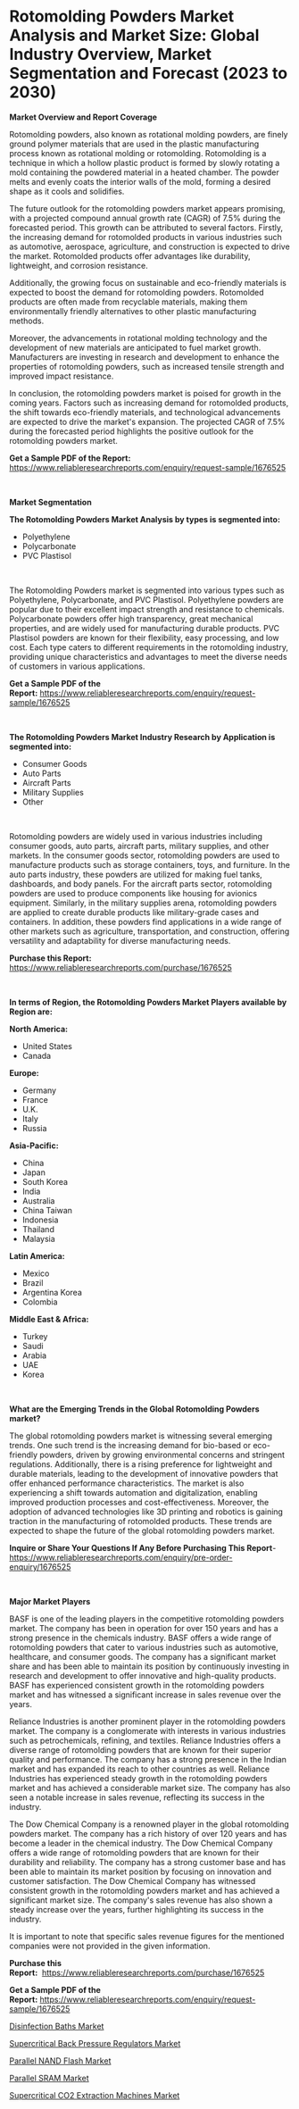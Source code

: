 <p><h1>Rotomolding Powders Market Analysis and Market Size: Global Industry Overview, Market Segmentation and Forecast (2023 to 2030)</h1></p><p><strong>Market Overview and Report Coverage</strong></p>
<p><p>Rotomolding powders, also known as rotational molding powders, are finely ground polymer materials that are used in the plastic manufacturing process known as rotational molding or rotomolding. Rotomolding is a technique in which a hollow plastic product is formed by slowly rotating a mold containing the powdered material in a heated chamber. The powder melts and evenly coats the interior walls of the mold, forming a desired shape as it cools and solidifies.</p><p>The future outlook for the rotomolding powders market appears promising, with a projected compound annual growth rate (CAGR) of 7.5% during the forecasted period. This growth can be attributed to several factors. Firstly, the increasing demand for rotomolded products in various industries such as automotive, aerospace, agriculture, and construction is expected to drive the market. Rotomolded products offer advantages like durability, lightweight, and corrosion resistance.</p><p>Additionally, the growing focus on sustainable and eco-friendly materials is expected to boost the demand for rotomolding powders. Rotomolded products are often made from recyclable materials, making them environmentally friendly alternatives to other plastic manufacturing methods.</p><p>Moreover, the advancements in rotational molding technology and the development of new materials are anticipated to fuel market growth. Manufacturers are investing in research and development to enhance the properties of rotomolding powders, such as increased tensile strength and improved impact resistance.</p><p>In conclusion, the rotomolding powders market is poised for growth in the coming years. Factors such as increasing demand for rotomolded products, the shift towards eco-friendly materials, and technological advancements are expected to drive the market's expansion. The projected CAGR of 7.5% during the forecasted period highlights the positive outlook for the rotomolding powders market.</p></p>
<p><strong>Get a Sample PDF of the Report:</strong> <a href="https://www.reliableresearchreports.com/enquiry/request-sample/1676525">https://www.reliableresearchreports.com/enquiry/request-sample/1676525</a></p>
<p>&nbsp;</p>
<p><strong>Market Segmentation</strong></p>
<p><strong>The Rotomolding Powders Market Analysis by types is segmented into:</strong></p>
<p><ul><li>Polyethylene</li><li>Polycarbonate</li><li>PVC Plastisol</li></ul></p>
<p>&nbsp;</p>
<p><p>The Rotomolding Powders market is segmented into various types such as Polyethylene, Polycarbonate, and PVC Plastisol. Polyethylene powders are popular due to their excellent impact strength and resistance to chemicals. Polycarbonate powders offer high transparency, great mechanical properties, and are widely used for manufacturing durable products. PVC Plastisol powders are known for their flexibility, easy processing, and low cost. Each type caters to different requirements in the rotomolding industry, providing unique characteristics and advantages to meet the diverse needs of customers in various applications.</p></p>
<p><strong>Get a Sample PDF of the Report:</strong>&nbsp;<a href="https://www.reliableresearchreports.com/enquiry/request-sample/1676525">https://www.reliableresearchreports.com/enquiry/request-sample/1676525</a></p>
<p>&nbsp;</p>
<p><strong>The Rotomolding Powders Market Industry Research by Application is segmented into:</strong></p>
<p><ul><li>Consumer Goods</li><li>Auto Parts</li><li>Aircraft Parts</li><li>Military Supplies</li><li>Other</li></ul></p>
<p>&nbsp;</p>
<p><p>Rotomolding powders are widely used in various industries including consumer goods, auto parts, aircraft parts, military supplies, and other markets. In the consumer goods sector, rotomolding powders are used to manufacture products such as storage containers, toys, and furniture. In the auto parts industry, these powders are utilized for making fuel tanks, dashboards, and body panels. For the aircraft parts sector, rotomolding powders are used to produce components like housing for avionics equipment. Similarly, in the military supplies arena, rotomolding powders are applied to create durable products like military-grade cases and containers. In addition, these powders find applications in a wide range of other markets such as agriculture, transportation, and construction, offering versatility and adaptability for diverse manufacturing needs.</p></p>
<p><strong>Purchase this Report:</strong>&nbsp; <a href="https://www.reliableresearchreports.com/purchase/1676525">https://www.reliableresearchreports.com/purchase/1676525</a></p>
<p>&nbsp;</p>
<p><strong>In terms of Region, the Rotomolding Powders Market Players available by Region are:</strong></p>
<p>
    <p> <strong> North America: </strong>
        <ul>
            <li>United States</li>
            <li>Canada</li>
        </ul>
        </p> 
    <p> <strong> Europe: </strong>
        <ul>
            <li>Germany</li>
            <li>France</li>
            <li>U.K.</li>
            <li>Italy</li>
            <li>Russia</li>
        </ul>
        </p> 
    <p> <strong> Asia-Pacific: </strong>
        <ul>
            <li>China</li>
            <li>Japan</li>
            <li>South Korea</li>
            <li>India</li>
            <li>Australia</li>
            <li>China Taiwan</li>
            <li>Indonesia</li>
            <li>Thailand</li>
            <li>Malaysia</li>
        </ul>
        </p> 
    <p> <strong> Latin America: </strong>
        <ul>
            <li>Mexico</li>
            <li>Brazil</li>
            <li>Argentina Korea</li>
            <li>Colombia</li>
        </ul>
        </p> 
    <p> <strong> Middle East & Africa: </strong>
        <ul>
            <li>Turkey</li>
            <li>Saudi</li>
            <li>Arabia</li>
            <li>UAE</li>
            <li>Korea</li>
        </ul>
    </p>
    </p>
<p>&nbsp;</p>
<p><strong>What are the Emerging Trends in the Global Rotomolding Powders market?</strong></p>
<p><p>The global rotomolding powders market is witnessing several emerging trends. One such trend is the increasing demand for bio-based or eco-friendly powders, driven by growing environmental concerns and stringent regulations. Additionally, there is a rising preference for lightweight and durable materials, leading to the development of innovative powders that offer enhanced performance characteristics. The market is also experiencing a shift towards automation and digitalization, enabling improved production processes and cost-effectiveness. Moreover, the adoption of advanced technologies like 3D printing and robotics is gaining traction in the manufacturing of rotomolded products. These trends are expected to shape the future of the global rotomolding powders market.</p></p>
<p><strong>Inquire or Share Your Questions If Any Before Purchasing This Report</strong>- <a href="https://www.reliableresearchreports.com/enquiry/pre-order-enquiry/1676525">https://www.reliableresearchreports.com/enquiry/pre-order-enquiry/1676525</a></p>
<p>&nbsp;</p>
<p><strong>Major Market Players</strong></p>
<p><p>BASF is one of the leading players in the competitive rotomolding powders market. The company has been in operation for over 150 years and has a strong presence in the chemicals industry. BASF offers a wide range of rotomolding powders that cater to various industries such as automotive, healthcare, and consumer goods. The company has a significant market share and has been able to maintain its position by continuously investing in research and development to offer innovative and high-quality products. BASF has experienced consistent growth in the rotomolding powders market and has witnessed a significant increase in sales revenue over the years.</p><p>Reliance Industries is another prominent player in the rotomolding powders market. The company is a conglomerate with interests in various industries such as petrochemicals, refining, and textiles. Reliance Industries offers a diverse range of rotomolding powders that are known for their superior quality and performance. The company has a strong presence in the Indian market and has expanded its reach to other countries as well. Reliance Industries has experienced steady growth in the rotomolding powders market and has achieved a considerable market size. The company has also seen a notable increase in sales revenue, reflecting its success in the industry.</p><p>The Dow Chemical Company is a renowned player in the global rotomolding powders market. The company has a rich history of over 120 years and has become a leader in the chemical industry. The Dow Chemical Company offers a wide range of rotomolding powders that are known for their durability and reliability. The company has a strong customer base and has been able to maintain its market position by focusing on innovation and customer satisfaction. The Dow Chemical Company has witnessed consistent growth in the rotomolding powders market and has achieved a significant market size. The company's sales revenue has also shown a steady increase over the years, further highlighting its success in the industry.</p><p>It is important to note that specific sales revenue figures for the mentioned companies were not provided in the given information.</p></p>
<p><strong>Purchase this Report:</strong>&nbsp;&nbsp;<a href="https://www.reliableresearchreports.com/purchase/1676525">https://www.reliableresearchreports.com/purchase/1676525</a></p>
<p></p>
<p><strong>Get a Sample PDF of the Report:</strong>&nbsp;<a href="https://www.reliableresearchreports.com/enquiry/request-sample/1676525">https://www.reliableresearchreports.com/enquiry/request-sample/1676525</a></p>
<p><p><a href="https://www.linkedin.com/pulse/disinfection-baths-market-challenges-opportunities-growth/">Disinfection Baths Market</a></p><p><a href="https://www.linkedin.com/pulse/supercritical-back-pressure-regulators-market-research/">Supercritical Back Pressure Regulators Market</a></p><p><a href="https://medium.com/@frankpeters35/parallel-nand-flash-market-size-growth-forecast-2023-2030-923f6aba413d">Parallel NAND Flash Market</a></p><p><a href="https://medium.com/@timothychapman46/parallel-sram-market-size-growth-forecast-2023-2030-c2530e31155a">Parallel SRAM Market</a></p><p><a href="https://www.linkedin.com/pulse/supercritical-co2-extraction-machines-market-size-share/">Supercritical CO2 Extraction Machines Market</a></p></p>